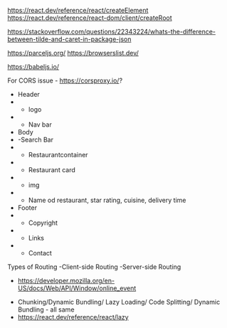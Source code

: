 https://react.dev/reference/react/createElement
https://react.dev/reference/react-dom/client/createRoot

https://stackoverflow.com/questions/22343224/whats-the-difference-between-tilde-and-caret-in-package-json

https://parceljs.org/
https://browserslist.dev/

https://babeljs.io/

For CORS issue - https://corsproxy.io/?

<!-- Food Ordering App -->

- Header
- - logo
- - Nav bar
- Body
- -Search Bar
- - Restaurantcontainer
- - Restaurant card
- - img
- - Name od restaurant, star rating, cuisine, delivery time
- Footer
- - Copyright
- - Links
- - Contact

<!--  -->

Types of Routing
-Client-side Routing
-Server-side Routing

<!--  -->

- https://developer.mozilla.org/en-US/docs/Web/API/Window/online_event

<!--  -->

- Chunking/Dynamic Bundling/ Lazy Loading/ Code Splitting/ Dynamic Bundling - all same
- https://react.dev/reference/react/lazy
